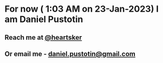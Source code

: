 # For now ( 1:03 AM on 23-Jan-2023) I am Daniel Pustotin
## Reach me at [@heartsker](https://t.me/heartsker)
## Or email me - daniel.pustotin@gmail.com

